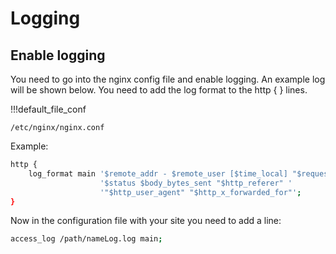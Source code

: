 # Logging

## Enable logging

You need to go into the nginx config file and enable logging. An example log will be shown below. You need to add the log format to the http { } lines.

!!!default_file_conf

    /etc/nginx/nginx.conf

Example:

```bash
http {
    log_format main '$remote_addr - $remote_user [$time_local] "$request" '
                    '$status $body_bytes_sent "$http_referer" '
                    '"$http_user_agent" "$http_x_forwarded_for"';
}
```

Now in the configuration file with your site you need to add a line:

```bash
access_log /path/nameLog.log main;
```